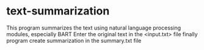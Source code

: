 # text-summarization
This program summarizes the text using natural language processing modules, especially BART
Enter the original text in the <input.txt> file
finally program create summarization in the summary.txt file
